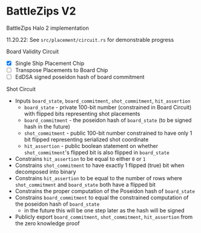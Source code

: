 # BattleZips V2
BattleZips Halo 2 implementation

11.20.22: See `src/placement/circuit.rs` for demonstrable progress

Board Validity Circuit
  - [x] Single Ship Placement Chip
  - [ ] Transpose Placements to Board Chip
  - [ ] EdDSA signed poseidon hash of board commitment

Shot Circuit
  - Inputs `board_state`, `board_commitment`, `shot_commitment`, `hit_assertion`
     - `board_state` - private 100-bit number (constrained in Board Circuit) with flipped bits representing shot placements
     - `board_commitment` - the poseidon hash of `board_state` (to be signed hash in the future)
     - `shot_commitment` - public 100-bit number constrained to have only 1 bit flipped representing serialized shot coordinate
     - `hit_assertion` - public boolean statement on whether `shot_commitment`'s flipped bit is also flipped in `board_state`
  - Constrains `hit_assertion` to be equal to either `0` or `1`
  - Constrains `shot_commitment` to have exactly 1 flipped (true) bit when decomposed into binary
  - Constrains `hit_assertion` to be equal to the number of rows where `shot_commitment` and `board_state` both have a flipped bit
  - Constrains the proper computation of the Poseidon hash of `board_state`
  - Constrains `board_commitment` to equal the constrained computation of the poseidon hash of `board_state`
    - in the future this will be one step later as the hash will be signed
  - Publicly export `board_commitment`, `shot_commitment`, `hit_assertion` from the zero knowledge proof
